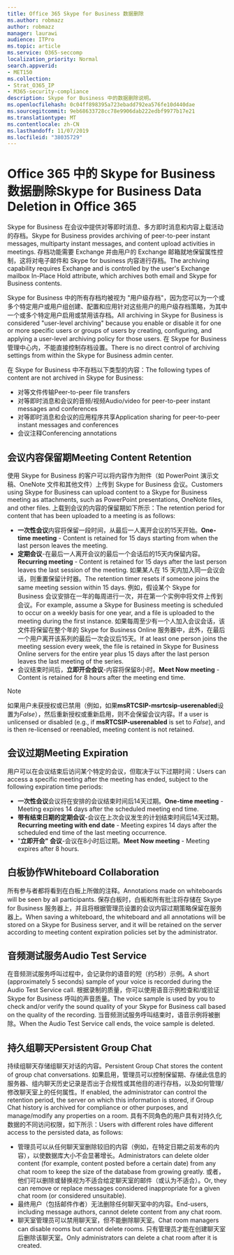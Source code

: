 ```yaml
---
title: Office 365 Skype for Business 数据删除
ms.author: robmazz
author: robmazz
manager: laurawi
audience: ITPro
ms.topic: article
ms.service: O365-seccomp
localization_priority: Normal
search.appverid:
- MET150
ms.collection:
- Strat_O365_IP
- M365-security-compliance
description: Skype for Business 中的数据删除说明。
ms.openlocfilehash: 0c04ff898395a723ebadd792ea576fe10d440dae
ms.sourcegitcommit: 9eb68633728cc78e9906dab222edbf9977b17e21
ms.translationtype: MT
ms.contentlocale: zh-CN
ms.lasthandoff: 11/07/2019
ms.locfileid: "38035729"
---
```

# <a name="skype-for-business-data-deletion-in-office-365"></a><span data-ttu-id="5d666-103">Office 365 中的 Skype for Business 数据删除</span><span class="sxs-lookup"><span data-stu-id="5d666-103">Skype for Business Data Deletion in Office 365</span></span>

<span data-ttu-id="5d666-104">Skype for Business 在会议中提供对等即时消息、多方即时消息和内容上载活动的存档。</span><span class="sxs-lookup"><span data-stu-id="5d666-104">Skype for Business provides archiving of peer-to-peer instant messages, multiparty instant messages, and content upload activities in meetings.</span></span> <span data-ttu-id="5d666-105">存档功能需要 Exchange 并由用户的 Exchange 邮箱就地保留属性控制，这将对电子邮件和 Skype for business 内容进行存档。</span><span class="sxs-lookup"><span data-stu-id="5d666-105">The archiving capability requires Exchange and is controlled by the user's Exchange mailbox In-Place Hold attribute, which archives both email and Skype for Business contents.</span></span>

<span data-ttu-id="5d666-106">Skype for Business 中的所有存档均被视为 "用户级存档"，因为您可以为一个或多个特定用户或用户组创建、配置和应用针对这些用户的用户级存档策略，为其中一个或多个特定用户启用或禁用该存档。</span><span class="sxs-lookup"><span data-stu-id="5d666-106">All archiving in Skype for Business is considered "user-level archiving" because you enable or disable it for one or more specific users or groups of users by creating, configuring, and applying a user-level archiving policy for those users.</span></span> <span data-ttu-id="5d666-107">在 Skype for Business 管理中心内，不能直接控制存档设置。</span><span class="sxs-lookup"><span data-stu-id="5d666-107">There is no direct control of archiving settings from within the Skype for Business admin center.</span></span>

<span data-ttu-id="5d666-108">在 Skype for Business 中不存档以下类型的内容：</span><span class="sxs-lookup"><span data-stu-id="5d666-108">The following types of content are not archived in Skype for Business:</span></span>

- <span data-ttu-id="5d666-109">对等文件传输</span><span class="sxs-lookup"><span data-stu-id="5d666-109">Peer-to-peer file transfers</span></span>
- <span data-ttu-id="5d666-110">对等即时消息和会议的音频/视频</span><span class="sxs-lookup"><span data-stu-id="5d666-110">Audio/video for peer-to-peer instant messages and conferences</span></span>
- <span data-ttu-id="5d666-111">对等即时消息和会议的应用程序共享</span><span class="sxs-lookup"><span data-stu-id="5d666-111">Application sharing for peer-to-peer instant messages and conferences</span></span>
- <span data-ttu-id="5d666-112">会议注释</span><span class="sxs-lookup"><span data-stu-id="5d666-112">Conferencing annotations</span></span> 

## <a name="meeting-content-retention"></a><span data-ttu-id="5d666-113">会议内容保留期</span><span class="sxs-lookup"><span data-stu-id="5d666-113">Meeting Content Retention</span></span>

<span data-ttu-id="5d666-114">使用 Skype for Business 的客户可以将内容作为附件（如 PowerPoint 演示文稿、OneNote 文件和其他文件）上传到 Skype for Business 会议。</span><span class="sxs-lookup"><span data-stu-id="5d666-114">Customers using Skype for Business can upload content to a Skype for Business meeting as attachments, such as PowerPoint presentations, OneNote files, and other files.</span></span> <span data-ttu-id="5d666-115">上载到会议的内容的保留期如下所示：</span><span class="sxs-lookup"><span data-stu-id="5d666-115">The retention period for content that has been uploaded to a meeting is as follows:</span></span>

- <span data-ttu-id="5d666-116">**一次性会议**内容将保留一段时间，从最后一人离开会议的15天开始。</span><span class="sxs-lookup"><span data-stu-id="5d666-116">**One-time meeting** - Content is retained for 15 days starting from when the last person leaves the meeting.</span></span>
- <span data-ttu-id="5d666-117">**定期会议**-在最后一人离开会议的最后一个会话后的15天内保留内容。</span><span class="sxs-lookup"><span data-stu-id="5d666-117">**Recurring meeting** - Content is retained for 15 days after the last person leaves the last session of the meeting.</span></span> <span data-ttu-id="5d666-118">如果某人在 15 天内加入同一会议会话，则重置保留计时器。</span><span class="sxs-lookup"><span data-stu-id="5d666-118">The retention timer resets if someone joins the same meeting session within 15 days.</span></span> <span data-ttu-id="5d666-119">例如，假设某个 Skype for Business 会议安排在一年的每周进行一次，并在第一个实例中将文件上传到会议。</span><span class="sxs-lookup"><span data-stu-id="5d666-119">For example, assume a Skype for Business meeting is scheduled to occur on a weekly basis for one year, and a file is uploaded to the meeting during the first instance.</span></span> <span data-ttu-id="5d666-120">如果每周至少有一个人加入会议会话，该文件将保留在整个年的 Skype for Business Online 服务器中，此外，在最后一个用户离开该系列的最后一次会议后15天。</span><span class="sxs-lookup"><span data-stu-id="5d666-120">If at least one person joins the meeting session every week, the file is retained in Skype for Business Online servers for the entire year plus 15 days after the last person leaves the last meeting of the series.</span></span>
- <span data-ttu-id="5d666-121">会议结束时间后，**立即开会会议**-内容将保留8小时。</span><span class="sxs-lookup"><span data-stu-id="5d666-121">**Meet Now meeting** - Content is retained for 8 hours after the meeting end time.</span></span>

> [!NOTE]
> <span data-ttu-id="5d666-122">如果用户未获授权或已禁用（例如，如果**msRTCSIP-msrtcsip-userenabled**设置为*False*），然后重新授权或重新启用，则不会保留会议内容。</span><span class="sxs-lookup"><span data-stu-id="5d666-122">If a user is unlicensed or disabled (e.g., if **msRTCSIP-userenabled** is set to *False*), and is then re-licensed or reenabled, meeting content is not retained.</span></span>

## <a name="meeting-expiration"></a><span data-ttu-id="5d666-123">会议过期</span><span class="sxs-lookup"><span data-stu-id="5d666-123">Meeting Expiration</span></span>

<span data-ttu-id="5d666-124">用户可以在会议结束后访问某个特定的会议，但取决于以下过期时间：</span><span class="sxs-lookup"><span data-stu-id="5d666-124">Users can access a specific meeting after the meeting has ended, subject to the following expiration time periods:</span></span>

- <span data-ttu-id="5d666-125">**一次性会议**会议将在安排的会议结束时间后14天过期。</span><span class="sxs-lookup"><span data-stu-id="5d666-125">**One-time meeting** - Meeting expires 14 days after the scheduled meeting end time.</span></span>
- <span data-ttu-id="5d666-126">**带有结束日期的定期会议**-会议在上次会议发生的计划结束时间后14天过期。</span><span class="sxs-lookup"><span data-stu-id="5d666-126">**Recurring meeting with end date** - Meeting expires 14 days after the scheduled end time of the last meeting occurrence.</span></span>
- <span data-ttu-id="5d666-127">"**立即开会" 会议**-会议在8小时后过期。</span><span class="sxs-lookup"><span data-stu-id="5d666-127">**Meet Now meeting** - Meeting expires after 8 hours.</span></span>

## <a name="whiteboard-collaboration"></a><span data-ttu-id="5d666-128">白板协作</span><span class="sxs-lookup"><span data-stu-id="5d666-128">Whiteboard Collaboration</span></span>

<span data-ttu-id="5d666-129">所有参与者都将看到在白板上所做的注释。</span><span class="sxs-lookup"><span data-stu-id="5d666-129">Annotations made on whiteboards will be seen by all participants.</span></span> <span data-ttu-id="5d666-130">保存白板时，白板和所有批注将存储在 Skype for Business 服务器上，并且将根据管理员设置的会议内容过期策略保留在服务器上。</span><span class="sxs-lookup"><span data-stu-id="5d666-130">When saving a whiteboard, the whiteboard and all annotations will be stored on a Skype for Business server, and it will be retained on the server according to meeting content expiration policies set by the administrator.</span></span>

## <a name="audio-test-service"></a><span data-ttu-id="5d666-131">音频测试服务</span><span class="sxs-lookup"><span data-stu-id="5d666-131">Audio Test Service</span></span>

<span data-ttu-id="5d666-132">在音频测试服务呼叫过程中，会记录你的语音的短（约5秒）示例。</span><span class="sxs-lookup"><span data-stu-id="5d666-132">A short (approximately 5 seconds) sample of your voice is recorded during the Audio Test Service call.</span></span> <span data-ttu-id="5d666-133">根据录制的质量，你可以使用语音示例检查和/或验证 Skype for Business 呼叫的声音质量。</span><span class="sxs-lookup"><span data-stu-id="5d666-133">The voice sample is used by you to check and/or verify the sound quality of your Skype for Business call based on the quality of the recording.</span></span> <span data-ttu-id="5d666-134">当音频测试服务呼叫结束时，语音示例将被删除。</span><span class="sxs-lookup"><span data-stu-id="5d666-134">When the Audio Test Service call ends, the voice sample is deleted.</span></span>

## <a name="persistent-group-chat"></a><span data-ttu-id="5d666-135">持久组聊天</span><span class="sxs-lookup"><span data-stu-id="5d666-135">Persistent Group Chat</span></span>

<span data-ttu-id="5d666-136">持续组聊天存储组聊天对话的内容。</span><span class="sxs-lookup"><span data-stu-id="5d666-136">Persistent Group Chat stores the content of group chat conversations.</span></span> <span data-ttu-id="5d666-137">如果启用，管理员可以控制保留期、存储此信息的服务器、组内聊天历史记录是否出于合规性或其他目的进行存档，以及如何管理/修改聊天室上的任何属性。</span><span class="sxs-lookup"><span data-stu-id="5d666-137">If enabled, the administrator can control the retention period, the server on which this information is stored, if Group Chat history is archived for compliance or other purposes, and manage/modify any properties on a room.</span></span> <span data-ttu-id="5d666-138">具有不同角色的用户具有对持久化数据的不同访问权限，如下所示：</span><span class="sxs-lookup"><span data-stu-id="5d666-138">Users with different roles have different access to the persisted data, as follows:</span></span>

- <span data-ttu-id="5d666-139">管理员可以从任何聊天室删除较旧的内容（例如，在特定日期之前发布的内容），以使数据库大小不会显著增长。</span><span class="sxs-lookup"><span data-stu-id="5d666-139">Administrators can delete older content (for example, content posted before a certain date) from any chat room to keep the size of the database from growing greatly.</span></span> <span data-ttu-id="5d666-140">或者，他们可以删除或替换视为不适合给定聊天室的邮件（或认为不适合）。</span><span class="sxs-lookup"><span data-stu-id="5d666-140">Or, they can remove or replace messages considered inappropriate for a given chat room (or considered unsuitable).</span></span>
- <span data-ttu-id="5d666-141">最终用户（包括邮件作者）无法删除任何聊天室中的内容。</span><span class="sxs-lookup"><span data-stu-id="5d666-141">End-users, including message authors, cannot delete content from any chat room.</span></span>
- <span data-ttu-id="5d666-142">聊天室管理员可以禁用聊天室，但不能删除聊天室。</span><span class="sxs-lookup"><span data-stu-id="5d666-142">Chat room managers can disable rooms but cannot delete rooms.</span></span> <span data-ttu-id="5d666-143">只有管理员才能在创建聊天室后删除该聊天室。</span><span class="sxs-lookup"><span data-stu-id="5d666-143">Only administrators can delete a chat room after it is created.</span></span>
